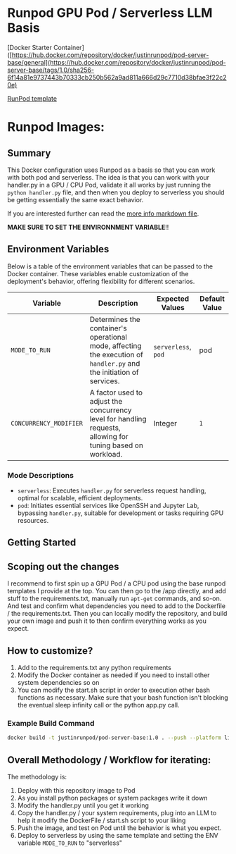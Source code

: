 # Runpod GPU Pod / Serverless LLM Basis

[Docker Starter Container]([https://hub.docker.com/repository/docker/justinrunpod/pod-server-base/general](https://hub.docker.com/repository/docker/justinrunpod/pod-server-base/tags/1.0/sha256-6f14a81e9737443b70333cb250b562a9ad811a666d29c7710d38bfae3f22c20e)

[RunPod template](https://runpod.io/console/deploy?template=kkfdqs5wv3&ref=p1oqnqy1)

# Runpod Images:

## Summary

This Docker configuration uses Runpod as a basis so that you can work with both pod and serverless. The idea is that you can work with your handler.py in a GPU / CPU Pod, validate it all works by just running the `python handler.py` file, and then when you deploy to serverless you should be getting essentially the same exact behavior.

If you are interested further can read the [more info markdown file](./more_info.md).

**MAKE SURE TO SET THE ENVIRONNMENT VARIABLE**!!

## Environment Variables

Below is a table of the environment variables that can be passed to the Docker container. These variables enable customization of the deployment's behavior, offering flexibility for different scenarios.

| Variable               | Description                                                                                                                  | Expected Values              | Default Value                   |
|------------------------|------------------------------------------------------------------------------------------------------------------------------|------------------------------|---------------------------------|
| `MODE_TO_RUN`          | Determines the container's operational mode, affecting the execution of `handler.py` and the initiation of services.         | `serverless`, `pod` | pod                            |
| `CONCURRENCY_MODIFIER` | A factor used to adjust the concurrency level for handling requests, allowing for tuning based on workload.                  | Integer                     | `1`                             |


### Mode Descriptions

- `serverless`: Executes `handler.py` for serverless request handling, optimal for scalable, efficient deployments.
- `pod`: Initiates essential services like OpenSSH and Jupyter Lab, bypassing `handler.py`, suitable for development or tasks requiring GPU resources.

## Getting Started

## Scoping out the changes
I recommend to first spin up a GPU Pod / a CPU pod using the base runpod templates I provide at the top. You can then go to the /app directly, and add stuff to the requirements.txt, manually run `apt-get` commands, and so-on. And test and confirm what dependencies you need to add to the Dockerfile / the requirements.txt. Then you can locally modify the repository, and build your own image and push it to then confirm everything works as you expect.

## How to customize?
1. Add to the requirements.txt any python requirements
2. Modify the Docker container as needed if you need to install other system dependencies so on
3. You can modify the start.sh script in order to execution other bash functions as necessary. Make sure that your bash function isn't blocking the eventual sleep infinity call or the python app.py call.

### Example Build Command

```bash
docker build -t justinrunpod/pod-server-base:1.0 . --push --platform linux/amd64
```


## Overall Methodology / Workflow for iterating:
The methodology is:
1. Deploy with this repository image to Pod
2. As you install python packages or system packages write it down
3. Modify the handler.py until you get it working
4. Copy the handler.py / your system requirements, plug into an LLM to help it modify the DockerFile / start.sh script to your liking
5. Push the image, and test on Pod until the behavior is what you expect.
6. Deploy to serverless by using the same template and setting the ENV variable `MODE_TO_RUN` to "serverless"
